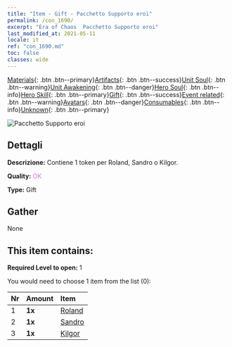 ```yaml
---
title: "Item - Gift - Pacchetto Supporto eroi"
permalink: /con_1690/
excerpt: "Era of Chaos  Pacchetto Supporto eroi"
last_modified_at: 2021-05-11
locale: it
ref: "con_1690.md"
toc: false
classes: wide
---
```

 [Materials](/ItemsIT/){: .btn .btn--primary}[Artifacts](/ItemsIT/Artifacts/){: .btn .btn--success}[Unit Soul](/ItemsIT/UnitSoul/){: .btn .btn--warning}[Unit Awakening](/ItemsIT/UnitAwakening/){: .btn .btn--danger}[Hero Soul](/ItemsIT/HeroSoul/){: .btn .btn--info}[Hero Skill](/ItemsIT/HeroSkill/){: .btn .btn--primary}[Gift](/ItemsIT/Gift/){: .btn .btn--success}[Event related](/ItemsIT/Events/){: .btn .btn--warning}[Avatars](/ItemsIT/Avatars/){: .btn .btn--danger}[Consumables](/ItemsIT/Consumables/){: .btn .btn--info}[Unknown](/ItemsIT/Unknown/){: .btn .btn--primary}

 ![Pacchetto Supporto eroi](/images/t/i_907289.png)

## Dettagli
 **Descrizione:** Contiene 1 token per Roland, Sandro o Kilgor.

 **Quality:** <span style="color: #DA70D6">OK</span>

 **Type:** Gift

## Gather

  None

## This item contains:

 **Required Level to open:** 1

 You would need to choose 1 item from the list (0):

  | Nr | Amount |     Item    |
  |:---|:-------|:------------|
  | 1 |  **1x** | [Roland](/ItemsIT/her_362/) |  | 
  | 2 |  **1x** | [Sandro](/ItemsIT/her_371/) |  | 
  | 3 |  **1x** | [Kilgor](/ItemsIT/her_374/) |  | 
